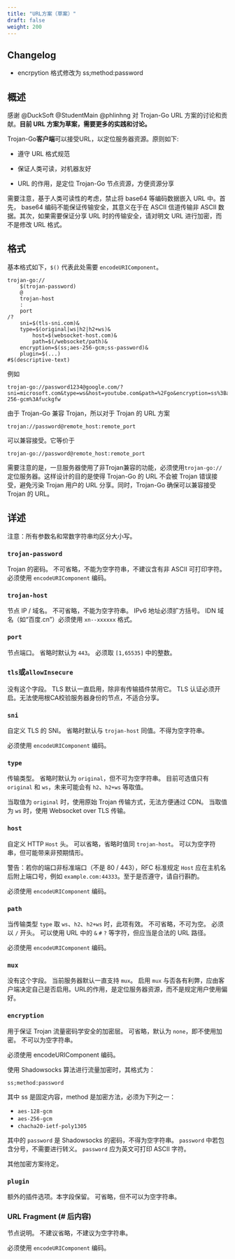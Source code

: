 ```yaml
---
title: "URL方案（草案）"
draft: false
weight: 200
---
```


## Changelog

- encrpytion 格式修改为 ss;method:password

## 概述

感谢 @DuckSoft @StudentMain @phlinhng 对 Trojan-Go URL 方案的讨论和贡献。**目前 URL 方案为草案，需要更多的实践和讨论。**

Trojan-Go**客户端**可以接受URL，以定位服务器资源。原则如下:

- 遵守 URL 格式规范

- 保证人类可读，对机器友好

- URL 的作用，是定位 Trojan-Go 节点资源，方便资源分享

需要注意，基于人类可读性的考虑，禁止将 base64 等编码数据嵌入 URL 中。首先， base64 编码不能保证传输安全，其意义在于在 ASCII 信道传输非 ASCII 数据。其次，如果需要保证分享 URL 时的传输安全，请对明文 URL 进行加密，而不是修改 URL 格式。

## 格式

基本格式如下，`$()` 代表此处需要 `encodeURIComponent`。

```text
trojan-go://
    $(trojan-password)
    @
    trojan-host
    :
    port
/?
    sni=$(tls-sni.com)&
    type=$(original|ws|h2|h2+ws)&
        host=$(websocket-host.com)&
        path=$(/websocket/path)&
    encryption=$(ss;aes-256-gcm;ss-password)&
    plugin=$(...)
#$(descriptive-text)
```

例如

```text
trojan-go://password1234@google.com/?sni=microsoft.com&type=ws&host=youtube.com&path=%2Fgo&encryption=ss%3Baes-256-gcm%3Afuckgfw
```

由于 Trojan-Go 兼容 Trojan，所以对于 Trojan 的 URL 方案

```text
trojan://password@remote_host:remote_port
```

可以兼容接受。它等价于

```text
trojan-go://password@remote_host:remote_port
```

需要注意的是，一旦服务器使用了非Trojan兼容的功能，必须使用```trojan-go://```定位服务器。这样设计的目的是使得 Trojan-Go 的 URL 不会被 Trojan 错误接受，避免污染 Trojan 用户的 URL 分享。同时，Trojan-Go 确保可以兼容接受 Trojan 的 URL。

## 详述

注意：所有参数名和常数字符串均区分大小写。

### `trojan-password`

Trojan 的密码。
不可省略，不能为空字符串，不建议含有非 ASCII 可打印字符。
必须使用 `encodeURIComponent` 编码。

### `trojan-host`

节点 IP / 域名。
不可省略，不能为空字符串。
IPv6 地址必须扩方括号。
IDN 域名（如“百度.cn”）必须使用 `xn--xxxxxx` 格式。

### `port`

节点端口。
省略时默认为 `443`。
必须取 `[1,65535]` 中的整数。

### `tls`或`allowInsecure`

没有这个字段。
TLS 默认一直启用，除非有传输插件禁用它。
TLS 认证必须开启。无法使用根CA校验服务器身份的节点，不适合分享。

### `sni`

自定义 TLS 的 SNI。
省略时默认与 `trojan-host` 同值。不得为空字符串。

必须使用 `encodeURIComponent` 编码。

### `type`

传输类型。
省略时默认为 `original`，但不可为空字符串。
目前可选值只有 `original` 和 `ws`，未来可能会有 `h2`、`h2+ws` 等取值。

当取值为 `original` 时，使用原始 Trojan 传输方式，无法方便通过 CDN。
当取值为 `ws` 时，使用 Websocket over TLS 传输。

### `host`

自定义 HTTP `Host` 头。
可以省略，省略时值同 `trojan-host`。
可以为空字符串，但可能带来非预期情形。

警告：若你的端口非标准端口（不是 80 / 443），RFC 标准规定 `Host` 应在主机名后附上端口号，例如 `example.com:44333`。至于是否遵守，请自行斟酌。

必须使用 `encodeURIComponent` 编码。

### `path`

当传输类型 `type` 取 `ws`、`h2`、`h2+ws` 时，此项有效。
不可省略，不可为空。
必须以 `/` 开头。
可以使用 URL 中的 `&` `#` `?` 等字符，但应当是合法的 URL 路径。

必须使用 `encodeURIComponent` 编码。

### `mux`

没有这个字段。
当前服务器默认一直支持 `mux`。
启用 `mux` 与否各有利弊，应由客户端决定自己是否启用。URL的作用，是定位服务器资源，而不是规定用户使用偏好。

### `encryption`

用于保证 Trojan 流量密码学安全的加密层。
可省略，默认为 `none`，即不使用加密。
不可以为空字符串。

必须使用 encodeURIComponent 编码。

使用 Shadowsocks 算法进行流量加密时，其格式为：

```text
ss;method:password
```

其中 ss 是固定内容，method 是加密方法，必须为下列之一：

- `aes-128-gcm`
- `aes-256-gcm`
- `chacha20-ietf-poly1305`

其中的 `password` 是 Shadowsocks 的密码，不得为空字符串。
`password` 中若包含分号，不需要进行转义。
`password` 应为英文可打印 ASCII 字符。

其他加密方案待定。

### `plugin`

额外的插件选项。本字段保留。
可省略，但不可以为空字符串。

### URL Fragment (# 后内容)

节点说明。
不建议省略，不建议为空字符串。

必须使用 `encodeURIComponent` 编码。
